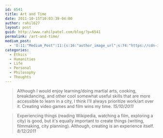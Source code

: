 ```yaml
---
id: 6541
title: Art and Time
date: 2011-10-15T10:03:39-04:00
author: rahil627
layout: post
guid: http://www.rahilpatel.com/blog/?p=6541
permalink: /art-and-time/
medium_post:
  - 'O:11:"Medium_Post":11:{s:16:"author_image_url";s:74:"https://cdn-images-1.medium.com/fit/c/200/200/1*dmbNkD5D-u45r44go_cf0g.png";s:10:"author_url";s:28:"https://medium.com/@rahil627";s:11:"byline_name";N;s:12:"byline_email";N;s:10:"cross_link";s:2:"no";s:2:"id";s:12:"94c357814bc1";s:21:"follower_notification";s:3:"yes";s:7:"license";s:19:"all-rights-reserved";s:14:"publication_id";s:2:"-1";s:6:"status";s:6:"public";s:3:"url";s:54:"https://medium.com/@rahil627/art-and-time-94c357814bc1";}'
categories:
  - Ethics
  - Humanities
  - Life
  - Personal
  - Philosophy
  - Thoughts
---
```

<blockquote>Although I would enjoy learning/doing martial arts, cooking, breakdancing, and other cool somewhat useful skills that are more accessible to learn in a city, I think I'll always prioritize work/art over it. Creating video games and film wins my time.
<cite>15/10/2011</cite>
</blockquote>

<blockquote>Experiencing things (reading Wikipedia, watching a film, exploring a city) is good, but it's equally important to create things (writing, filmmaking, city planning). Although, creating is an experience itself.
<cite>8/12/2011</cite>
</blockquote>